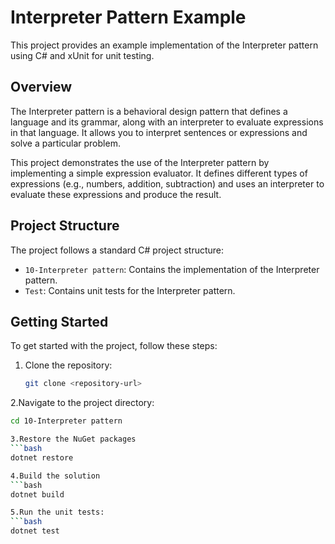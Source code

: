# Interpreter Pattern Example

This project provides an example implementation of the Interpreter pattern using C# and xUnit for unit testing.

## Overview

The Interpreter pattern is a behavioral design pattern that defines a language and its grammar, along with an interpreter to evaluate expressions in that language. It allows you to interpret sentences or expressions and solve a particular problem.

This project demonstrates the use of the Interpreter pattern by implementing a simple expression evaluator. It defines different types of expressions (e.g., numbers, addition, subtraction) and uses an interpreter to evaluate these expressions and produce the result.

## Project Structure

The project follows a standard C# project structure:

- `10-Interpreter pattern`: Contains the implementation of the Interpreter pattern.
- `Test`: Contains unit tests for the Interpreter pattern.

## Getting Started

To get started with the project, follow these steps:

1. Clone the repository:

   ```bash
   git clone <repository-url>

2.Navigate to the project directory:
  ```bash
  cd 10-Interpreter pattern

3.Restore the NuGet packages
  ```bash
  dotnet restore

4.Build the solution
  ```bash
  dotnet build

5.Run the unit tests:
  ```bash
  dotnet test 